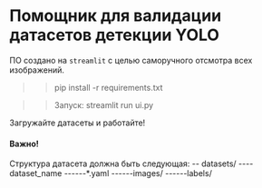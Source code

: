 # Помощник для валидации датасетов детекции YOLO

ПО создано на `streamlit` с целью саморучного отсмотра всех изображений.

>> pip install -r requirements.txt

>> Запуск: streamlit run ui.py

Загружайте датасеты и работайте!

#### Важно!
Структура датасета должна быть следующая:
-- datasets/
---- dataset_name
------*.yaml
------images/
------labels/